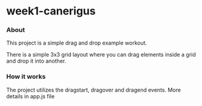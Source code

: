 # week1-canerigus

### About
This project is a simple drag and drop example workout. 

There is a simple 3x3 grid layout where you can drag elements inside a grid and drop it into another.

### How it works

The project utilizes the dragstart, dragover and dragend events.
More details in app.js file


